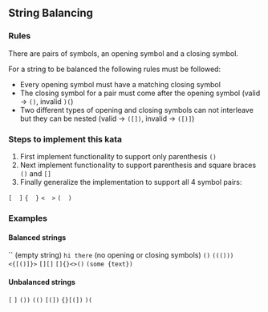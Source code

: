 ## String Balancing

### Rules

There are pairs of symbols, an opening symbol and a closing symbol.

For a string to be balanced the following rules must be followed:

 - Every opening symbol must have a matching closing symbol
 - The closing symbol for a pair must come after the opening symbol (valid -> `()`, invalid `)(`)
 - Two different types of opening and closing symbols can not interleave but they can be nested (valid -> `([])`, invalid -> `([)]`)

### Steps to implement this kata

1. First implement functionality to support only parenthesis `()`
1. Next implement functionality to support parenthesis and square braces `()` and `[]`
1. Finally generalize the implementation to support all 4 symbol pairs:

`[  ]`
`{  }`
`<  >`
`(  )`

### Examples

#### Balanced strings

`` (empty string)
`hi there` (no opening or closing symbols)
`()`
`((()))`
`<{[()]}>`
`[][]`
`[]{}<>()`
`(some {text})`

#### Unbalanced strings

`[`
`]`
`())`
`(()`
`[(])`
`{}[(])`
`)(`
